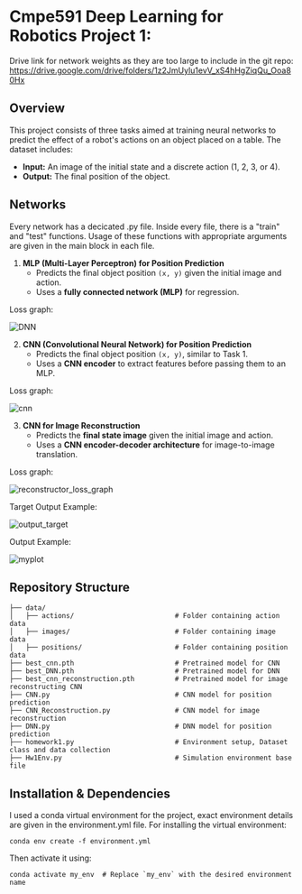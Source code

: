 # Cmpe591 Deep Learning for Robotics Project 1: 
Drive link for network weights as they are too large to include in the git repo: https://drive.google.com/drive/folders/1z2JmUylu1evV_xS4hHgZiqQu_Ooa80Hx

## Overview
This project consists of three tasks aimed at training neural networks to predict the effect of a robot's actions on an object placed on a table. The dataset includes:
- **Input:** An image of the initial state and a discrete action (1, 2, 3, or 4).
- **Output:** The final position of the object.

## Networks
Every network has a decicated .py file. Inside every file, there is a "train" and "test" functions. Usage of these functions with appropriate arguments are given in the main block in each file.

1. **MLP (Multi-Layer Perceptron) for Position Prediction**  
   - Predicts the final object position `(x, y)` given the initial image and action.  
   - Uses a **fully connected network (MLP)** for regression.
 
Loss graph:

![DNN](https://github.com/user-attachments/assets/fa221308-e556-4008-b668-e31799ace0c3)

2. **CNN (Convolutional Neural Network) for Position Prediction**  
   - Predicts the final object position `(x, y)`, similar to Task 1.  
   - Uses a **CNN encoder** to extract features before passing them to an MLP.
  
Loss graph:

![cnn](https://github.com/user-attachments/assets/14b7ce85-ddf5-441b-aa98-b444728f45ec)

3. **CNN for Image Reconstruction**  
   - Predicts the **final state image** given the initial image and action.  
   - Uses a **CNN encoder-decoder architecture** for image-to-image translation.
  
Loss graph:

![reconstructor_loss_graph](https://github.com/user-attachments/assets/b64ee116-d8e9-4282-8713-0c27ef46e964)


Target Output Example:

![output_target](https://github.com/user-attachments/assets/3146e1ea-acd8-40a5-85c5-f594f38c3069)

Output Example:

![myplot](https://github.com/user-attachments/assets/fb354551-b3c4-44ef-ad7c-28472eda1138)




## Repository Structure

    ├── data/
    │   ├── actions/                         # Folder containing action data
    │   ├── images/                          # Folder containing image data
    │   ├── positions/                       # Folder containing position data
    ├── best_cnn.pth                         # Pretrained model for CNN
    ├── best_DNN.pth                         # Pretrained model for DNN
    ├── best_cnn_reconstruction.pth          # Pretrained model for image reconstructing CNN
    ├── CNN.py                               # CNN model for position prediction
    ├── CNN_Reconstruction.py                # CNN model for image reconstruction
    ├── DNN.py                               # DNN model for position prediction
    ├── homework1.py                         # Environment setup, Dataset class and data collection
    ├── Hw1Env.py                            # Simulation environment base file

## Installation & Dependencies
I used a conda virtual environment for the project, exact environment details are given in the environment.yml file. 
For installing the virtual environment:

    conda env create -f environment.yml

Then activate it using:

    conda activate my_env  # Replace `my_env` with the desired environment name
